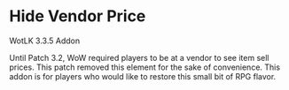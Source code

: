 # Hide Vendor Price
WotLK 3.3.5 Addon

Until Patch 3.2, WoW required players to be at a vendor to see item sell prices. This patch removed this element for the sake of convenience. This addon is for players who would like to restore this small bit of RPG flavor.
